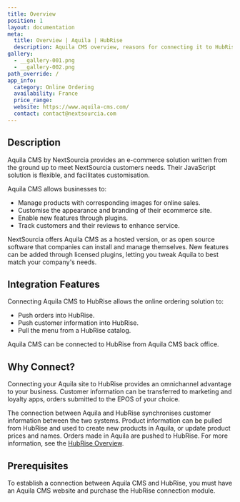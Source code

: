 ```yaml
---
title: Overview
position: 1
layout: documentation
meta:
  title: Overview | Aquila | HubRise
  description: Aquila CMS overview, reasons for connecting it to HubRise and summary of integrated features. Synchronise data between your EPOS and your apps.
gallery:
  - __gallery-001.png
  - __gallery-002.png
path_override: /
app_info:
  category: Online Ordering
  availability: France
  price_range:
  website: https://www.aquila-cms.com/
  contact: contact@nextsourcia.com
---
```


## Description

Aquila CMS by NextSourcia provides an e-commerce solution written from the ground up to meet NextSourcia customers needs. Their JavaScript solution is flexible, and facilitates customisation.

Aquila CMS allows businesses to:

- Manage products with corresponding images for online sales.
- Customise the appearance and branding of their ecommerce site.
- Enable new features through plugins.
- Track customers and their reviews to enhance service.

NextSourcia offers Aquila CMS as a hosted version, or as open source software that companies can install and manage themselves. New features can be added through licensed plugins, letting you tweak Aquila to best match your company's needs.

## Integration Features

Connecting Aquila CMS to HubRise allows the online ordering solution to:

- Push orders into HubRise.
- Push customer information into HubRise.
- Pull the menu from a HubRise catalog.

Aquila CMS can be connected to HubRise from Aquila CMS back office.

## Why Connect?

Connecting your Aquila site to HubRise provides an omnichannel advantage to your business. Customer information can be transferred to marketing and loyalty apps, orders submitted to the EPOS of your choice.

The connection between Aquila and HubRise synchronises customer information between the two systems. Product information can be pulled from HubRise and used to create new products in Aquila, or update product prices and names. Orders made in Aquila are pushed to HubRise. For more information, see the [HubRise Overview](/docs).

## Prerequisites

To establish a connection between Aquila CMS and HubRise, you must have an Aquila CMS website and purchase the HubRise connection module.
